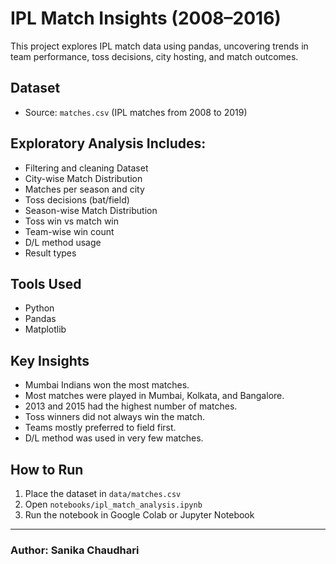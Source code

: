 # IPL Match Insights (2008–2016)

This project explores IPL match data using pandas, uncovering trends in team performance, toss decisions, city hosting, and match outcomes.

## Dataset
- Source: `matches.csv` (IPL matches from 2008 to 2019)

## Exploratory Analysis Includes:
- Filtering and cleaning Dataset
- City-wise Match Distribution
- Matches per season and city
- Toss decisions (bat/field)
- Season-wise Match Distribution
- Toss win vs match win
- Team-wise win count
- D/L method usage
- Result types

## Tools Used
- Python
- Pandas
- Matplotlib

## Key Insights
- Mumbai Indians won the most matches.
- Most matches were played in Mumbai, Kolkata, and Bangalore.
- 2013 and 2015 had the highest number of matches.
- Toss winners did not always win the match.
- Teams mostly preferred to field first.
- D/L method was used in very few matches.

## How to Run
1. Place the dataset in `data/matches.csv`
2. Open `notebooks/ipl_match_analysis.ipynb`
3. Run the notebook in Google Colab or Jupyter Notebook

---

### Author: Sanika Chaudhari
